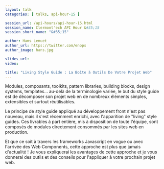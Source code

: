 ```yaml
---
layout: talk
categories: [ talks, api-hour-15 ]

session_url: /api-hours/api-hour-15.html
session_name: Clermont'ech API Hour &#35;15
session_short_name: "&#35;15"

author: Hans Lemuet
author_url: https://twitter.com/enops
author_image: hans.jpg

slides_url:
video:

title: "Living Style Guide : La Boîte à Outils De Votre Projet Web"
---
```


Modules, composants, toolkits, pattern libraries, building blocks, design
systems, templates... au-delà de la terminologie variée, le but du style guide
est de décomposer son projet web en de nombreux éléments simples, extensibles
et surtout réutilisables.

Le principe de style guide appliqué au développement front n'est pas nouveau,
mais il s'est récemment enrichi, avec l'apparition de "living" style guides.
Ces livrables à part entière, mis à disposition de toute l'équipe, sont
composés de modules directement consommés par les sites web en production.

Et que ce soit à travers les frameworks Javascript en vogue ou avec l'arrivée
des Web Components, cette approche est plus que jamais d'actualité !  Je vous
expliquerai les avantages de cette approche et je vous donnerai des outils et
des conseils pour l'appliquer à votre prochain projet web.
